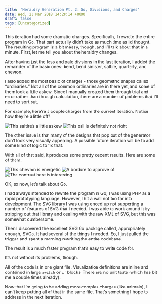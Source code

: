 ```yaml
---
title: 'Heraldry Generation Pt. 2: Go, Divisions, and Charges'
date: Wed, 21 Mar 2018 14:28:14 +0000
draft: false
tags: [Uncategorized]
---
```


This iteration had some dramatic changes. Specifically, I rewrote the entire program in Go. That part actually didn’t take as much time as I’d thought. The resulting program is a bit messy, though, and I’ll talk about that in a minute. First, let me tell you about the heraldry changes.

After having just the fess and pale divisions in the last iteration, I added the remainder of the basic ones: bend, bend sinister, saltire, quarterly, and chevron.

I also added the most basic of charges - those geometric shapes called “ordinaries.” Not all of the common ordinaries are in there yet, and some of them look a little askew. Since I manually created them through trial and error rather than through calculation, there are a number of problems that I’ll need to sort out.

For example, here’re a couple charges from the current iteration. Notice how they’re a little off?

![This saltire’s a little askew](/heraldry-pt-2/askew-saltire.svg) ![This pall is definitely not right](/heraldry-pt-2/askew-pall.svg)

The other issue is that many of the designs that pop out of the generator don’t look very visually appealing. A possible future iteration will be to add some kind of logic to fix that.

With all of that said, it produces some pretty decent results. Here are some of them:

![This chevron is energetic](/heraldry-pt-2/bright-chevron.svg) ![A bordure to approve of](/heraldry-pt-2/nice-bordure.svg) ![The contrast here is interesting](/heraldry-pt-2/pile-charge.svg)

OK, so now, let’s talk about Go.

I had always intended to rewrite the program in Go; I was using PHP as a rapid prototyping language. However, I hit a wall not too far into development. The SVG library I was using ended up not supporting a number of features of SVG that I needed. I was able to work around it by stripping out that library and dealing with the raw XML of SVG, but this was somewhat cumbersome.

Then I discovered the excellent SVG Go package called, appropriately enough, SVGo. It had several of the things I needed. So, I just pulled the trigger and spent a morning rewriting the entire codebase.

The result is a much faster program that’s easy to write code for.

It’s not without its problems, though.

All of the code is in one giant file. Visualization definitions are inline and contained in large `switch` or `if` blocks. There are no unit tests (which has bit me a couple times already).

Now that I’m going to be adding more complex charges (like animals), I can’t keep putting all of that in the same file. That’s something I hope to address in the next iteration.